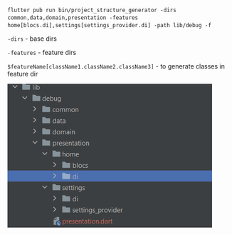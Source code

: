 

`
flutter pub run bin/project_structure_generator -dirs common,data,domain,presentation -features home[blocs.di],settings[settings_provider.di] -path lib/debug -f
`

`-dirs` - base dirs


`-features` - feature dirs


`$featureName[className1.className2.className3]` - to generate classes in feature dir

![Alt Text](./screenshots/img.png)

